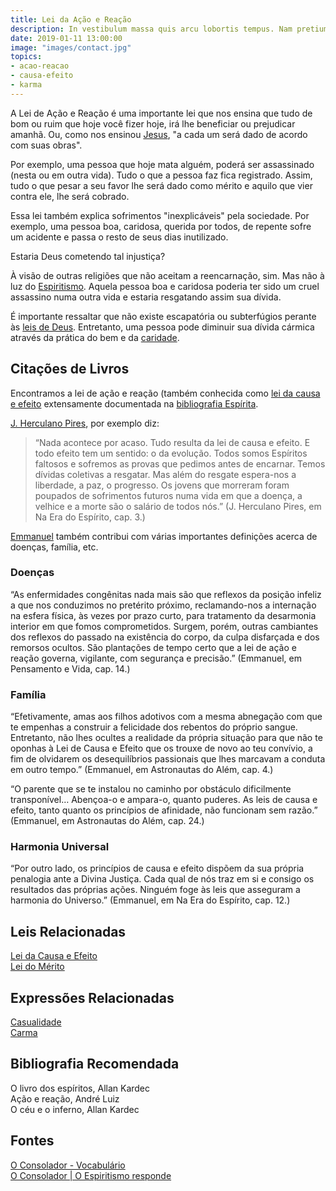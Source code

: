 ```yaml
---
title: Lei da Ação e Reação
description: In vestibulum massa quis arcu lobortis tempus. Nam pretium arcu in odio vulputate luctus.
date: 2019-01-11 13:00:00
image: "images/contact.jpg"
topics: 
- acao-reacao
- causa-efeito
- karma
---
```


A Lei de Ação e Reação é uma importante lei que nos ensina que tudo de bom ou
ruim que hoje você fizer hoje, irá lhe beneficiar ou prejudicar amanhã. Ou, como
nos ensinou [Jesus](/sobre/jesus), "a cada um será dado de acordo com suas
obras". 

Por exemplo, uma pessoa que hoje mata alguém, poderá ser assassinado (nesta ou
em outra vida). Tudo o que a pessoa faz fica registrado. Assim, tudo o que
pesar a seu favor lhe será dado como mérito e aquilo que vier contra ele, lhe
será cobrado.

Essa lei também explica sofrimentos "inexplicáveis" pela sociedade. Por exemplo,
uma pessoa boa, caridosa, querida por todos, de repente sofre um acidente e passa
o resto de seus dias inutilizado.

Estaria Deus cometendo tal injustiça?

À visão de outras religiões que não aceitam a reencarnação, sim. Mas não à luz do
[Espiritismo](/espiritismo). Aquela pessoa boa e caridosa poderia ter sido um
cruel assassino numa outra vida e estaria resgatando assim sua dívida.

É importante ressaltar que não existe escapatória ou subterfúgios perante às
[leis de Deus](/leis-divinas). Entretanto, uma pessoa pode diminuir sua dívida
cármica através da prática do bem e da [caridade](/virtudes/caridade).

## Citações de Livros
Encontramos a lei de ação e reação (também conhecida como [lei da causa e
efeito](../causa-efeito) extensamente documentada na [bibliografia
Espírita](/livros).

[J. Herculano Pires](/bio/herculano-pires), por exemplo diz:
> “Nada acontece por acaso. Tudo resulta da lei de causa e efeito. E todo efeito
tem um sentido: o da evolução. Todos somos Espíritos faltosos e sofremos as
provas que pedimos antes de encarnar. Temos dívidas coletivas a resgatar. Mas
além do resgate espera-nos a liberdade, a paz, o progresso. Os jovens que
morreram foram poupados de sofrimentos futuros numa vida em que a doença, a
velhice e a morte são o salário de todos nós.” (J. Herculano Pires, em Na Era do
Espírito, cap. 3.)

[Emmanuel](/bio/emmanuel) também contribui com várias importantes definições
acerca de doenças, família, etc.

### Doenças
“As enfermidades congênitas nada mais são que reflexos da posição infeliz a que
nos conduzimos no pretérito próximo, reclamando-nos a internação na esfera
física, às vezes por prazo curto, para tratamento da desarmonia interior em que
fomos comprometidos. Surgem, porém, outras cambiantes dos reflexos do passado na
existência do corpo, da culpa disfarçada e dos remorsos ocultos. São plantações
de tempo certo que a lei de ação e reação governa, vigilante, com segurança e
precisão.” (Emmanuel, em Pensamento e Vida, cap. 14.)

### Família
“Efetivamente, amas aos filhos adotivos com a mesma abnegação com que te
empenhas a construir a felicidade dos rebentos do próprio sangue. Entretanto,
não lhes ocultes a realidade da própria situação para que não te oponhas à Lei
de Causa e Efeito que os trouxe de novo ao teu convívio, a fim de olvidarem os
desequilíbrios passionais que lhes marcavam a conduta em outro tempo.”
(Emmanuel, em Astronautas do Além, cap. 4.)

“O parente que se te instalou no caminho por obstáculo dificilmente
transponível… Abençoa-o e ampara-o, quanto puderes. As leis de causa e efeito,
tanto quanto os princípios de afinidade, não funcionam sem razão.” (Emmanuel, em
Astronautas do Além, cap. 24.)

### Harmonia Universal
“Por outro lado, os princípios de causa e efeito dispõem da sua própria
penalogia ante a Divina Justiça. Cada qual de nós traz em si e consigo os
resultados das próprias ações. Ninguém foge às leis que asseguram a harmonia do
Universo.” (Emmanuel, em Na Era do Espírito, cap. 12.)

## Leis Relacionadas
[Lei da Causa e Efeito](../cause-effect)  
[Lei do Mérito](../merito)  

## Expressões Relacionadas
[Casualidade](/sobre/casualidade)  
[Carma](/sobre/carma)

## Bibliografia Recomendada
O livro dos espíritos, Allan Kardec  
Ação e reação, André Luiz  
O céu e o inferno, Allan Kardec  

## Fontes
[O Consolador - Vocabulário](http://www.oconsolador.com.br/linkfixo/vocabulario/principal.html)  
[O Consolador | O Espiritismo responde](http://www.oconsolador.com.br/ano8/371/oespiritismoresponde.html)

